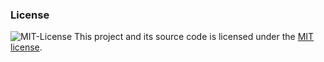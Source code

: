 ### License

![MIT-License](https://user-images.githubusercontent.com/33598841/110232597-3d275b00-7f51-11eb-8f88-63aaae12b8f5.png)
This project and its source code is licensed under the [MIT license](https://aallithioo.github.io/LICENSE.txt).
